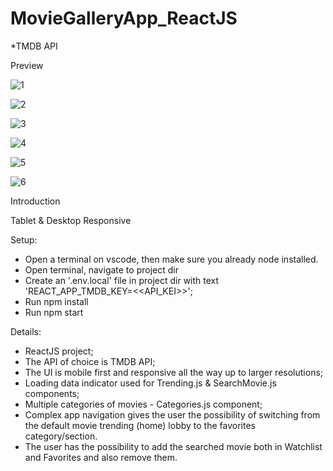 # MovieGalleryApp_ReactJS
*TMDB API

Preview

![1](https://user-images.githubusercontent.com/74706560/171840319-f4bbe181-052e-4609-bc26-9da6b87af057.JPG)

![2](https://user-images.githubusercontent.com/74706560/171840353-e9c11b24-cbca-443c-83f4-35d9d5c85e81.JPG)

![3](https://user-images.githubusercontent.com/74706560/171840369-1cf3692d-d033-4bb1-a45d-93dd306a2736.JPG)

![4](https://user-images.githubusercontent.com/74706560/171840392-3cc41e54-3f7d-46b2-a12c-d11ef1fddaec.JPG)

![5](https://user-images.githubusercontent.com/74706560/171840401-b0462e9c-f536-4e75-84be-70665d8a1bf3.JPG)

![6](https://user-images.githubusercontent.com/74706560/171840407-810a8c06-9393-4241-8cfe-83d2e642e143.JPG)

Introduction

Tablet & Desktop Responsive

Setup:
* Open a terminal on vscode, then make sure you already node installed. 
* Open terminal, navigate to project dir
* Create an '.env.local' file in project dir with text 'REACT_APP_TMDB_KEY=<<API_KEI>>';
* Run npm install
* Run npm start

Details:
- ReactJS project;
- The API of choice is TMDB API;
- The UI is mobile first and responsive all the way up to larger resolutions;
- Loading data indicator used for Trending.js & SearchMovie.js components;
- Multiple categories of movies - Categories.js component;
- Complex app navigation gives the user the possibility of switching from the default movie trending (home) lobby to the favorites category/section.
- The user has the possibility to add the searched movie both in Watchlist and Favorites and also remove them.
